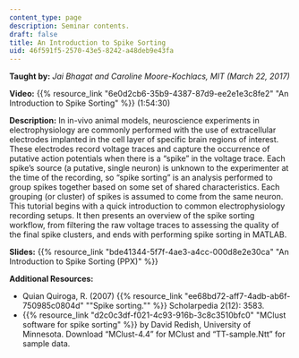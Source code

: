 ```yaml
---
content_type: page
description: Seminar contents.
draft: false
title: An Introduction to Spike Sorting
uid: 46f591f5-2570-43e5-8242-a48deb9e43fa
---
```

**Taught by:** *Jai Bhagat and Caroline Moore-Kochlacs, MIT (March 22, 2017)*

**Video:** {{% resource_link "6e0d2cb6-35b9-4387-87d9-ee2e1e3c8fe2" "An Introduction to Spike Sorting" %}} (1:54:30)

**Description:** In in-vivo animal models, neuroscience experiments in electrophysiology are commonly performed with the use of extracellular electrodes implanted in the cell layer of specific brain regions of interest. These electrodes record voltage traces and capture the occurrence of putative action potentials when there is a “spike” in the voltage trace. Each spike’s source (a putative, single neuron) is unknown to the experimenter at the time of the recording, so “spike sorting” is an analysis performed to group spikes together based on some set of shared characteristics. Each grouping (or cluster) of spikes is assumed to come from the same neuron. This tutorial begins with a quick introduction to common electrophysiology recording setups. It then presents an overview of the spike sorting workflow, from filtering the raw voltage traces to assessing the quality of the final spike clusters, and ends with performing spike sorting in MATLAB.

**Slides:** {{% resource_link "bde41344-5f7f-4ae3-a4cc-000d8e2e30ca" "An Introduction to Spike Sorting (PPX)" %}}

**Additional Resources:**

- Quian Quiroga, R. (2007) {{% resource_link "ee68bd72-aff7-4adb-ab6f-750985c0804d" "\"Spike sorting.\"" %}} Scholarpedia 2(12): 3583.
- {{% resource_link "d2c0c3df-f021-4c93-916b-3c8c3510bfc0" "MClust software for spike sorting" %}} by David Redish, University of Minnesota. Download “MClust-4.4” for MClust and “TT-sample.Ntt” for sample data.
